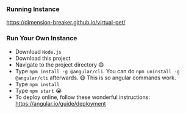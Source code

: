 ### Running Instance
https://dimension-breaker.github.io/virtual-pet/

### Run Your Own Instance
- Download ```Node.js```
- Download this project
- Navigate to the project directory :smile:
- Type ```npm install -g @angular/cli```. You can do ```npm uninstall -g @angular/cli``` afterwards. :mask: This is so angular commands work.
- Type ```npm install```
- Type ```npm start``` :sob:
- To deploy online, follow these wonderful instructions: https://angular.io/guide/deployment
